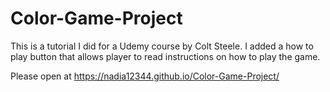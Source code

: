 # Color-Game-Project

This is a tutorial I did for a Udemy course by Colt Steele. I added a how to play button that allows player to read instructions on how to play the game.

Please open at https://nadia12344.github.io/Color-Game-Project/
